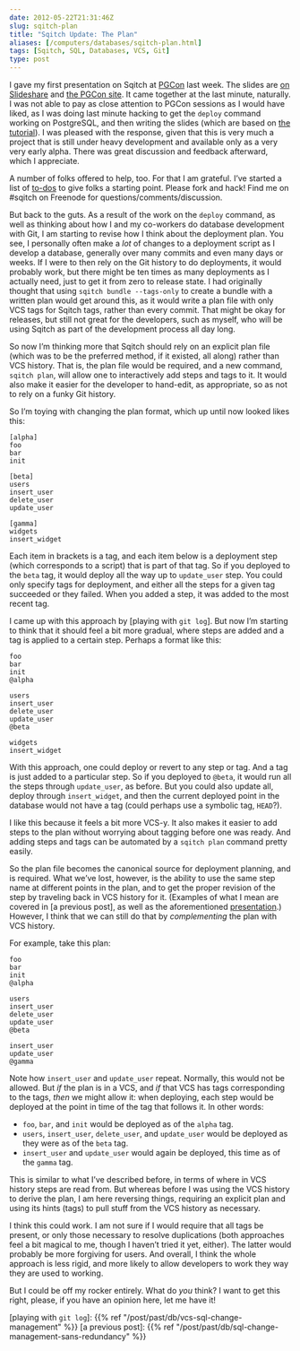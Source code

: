 ```yaml
--- 
date: 2012-05-22T21:31:46Z
slug: sqitch-plan
title: "Sqitch Update: The Plan"
aliases: [/computers/databases/sqitch-plan.html]
tags: [Sqitch, SQL, Databases, VCS, Git]
type: post
---
```


I gave my first presentation on Sqitch at [PGCon] last week. The slides are [on
Slideshare] and [the PGCon site]. It came together at the last minute,
naturally. I was not able to pay as close attention to PGCon sessions as I would
have liked, as I was doing last minute hacking to get the `deploy` command
working on PostgreSQL, and then writing the slides (which are based on [the
tutorial]). I was pleased with the response, given that this is very much a
project that is still under heavy development and available only as a very very
early alpha. There was great discussion and feedback afterward, which I
appreciate.

A number of folks offered to help, too. For that I am grateful. I’ve started a
list of [to-dos] to give folks a starting point. Please fork and hack! Find me
on \#sqitch on Freenode for questions/comments/discussion.

But back to the guts. As a result of the work on the `deploy` command, as well
as thinking about how I and my co-workers do database development with Git, I am
starting to revise how I think about the deployment plan. You see, I personally
often make a *lot* of changes to a deployment script as I develop a database,
generally over many commits and even many days or weeks. If I were to then rely
on the Git history to do deployments, it would probably work, but there might be
ten times as many deployments as I actually need, just to get it from zero to
release state. I had originally thought that using `sqitch bundle --tags-only`
to create a bundle with a written plan would get around this, as it would write
a plan file with only VCS tags for Sqitch tags, rather than every commit. That
might be okay for releases, but still not great for the developers, such as
myself, who will be using Sqitch as part of the development process all day
long.

So now I’m thinking more that Sqitch should rely on an explicit plan file (which
was to be the preferred method, if it existed, all along) rather than VCS
history. That is, the plan file would be required, and a new command,
`sqitch plan`, will allow one to interactively add steps and tags to it. It
would also make it easier for the developer to hand-edit, as appropriate, so as
not to rely on a funky Git history.

So I’m toying with changing the plan format, which up until now looked likes
this:

    [alpha]
    foo
    bar
    init

    [beta]
    users
    insert_user
    delete_user
    update_user

    [gamma]
    widgets
    insert_widget

Each item in brackets is a tag, and each item below is a deployment step (which
corresponds to a script) that is part of that tag. So if you deployed to the
`beta` tag, it would deploy all the way up to `update_user` step. You could only
specify tags for deployment, and either all the steps for a given tag succeeded
or they failed. When you added a step, it was added to the most recent tag.

I came up with this approach by [playing with `git log`]. But now I’m starting
to think that it should feel a bit more gradual, where steps are added and a tag
is applied to a certain step. Perhaps a format like this:

    foo
    bar
    init
    @alpha

    users
    insert_user
    delete_user
    update_user
    @beta

    widgets
    insert_widget

With this approach, one could deploy or revert to any step or tag. And a tag is
just added to a particular step. So if you deployed to `@beta`, it would run all
the steps through `update_user`, as before. But you could also update all,
deploy through `insert_widget`, and then the current deployed point in the
database would not have a tag (could perhaps use a symbolic tag, `HEAD`?).

I like this because it feels a bit more VCS-y. It also makes it easier to add
steps to the plan without worrying about tagging before one was ready. And
adding steps and tags can be automated by a `sqitch plan` command pretty easily.

So the plan file becomes the canonical source for deployment planning, and is
required. What we’ve lost, however, is the ability to use the same step name at
different points in the plan, and to get the proper revision of the step by
traveling back in VCS history for it. (Examples of what I mean are covered in [a
previous post], as well as the aforementioned [presentation][the PGCon site].)
However, I think that we can still do that by *complementing* the plan with VCS
history.

For example, take this plan:

    foo
    bar
    init
    @alpha

    users
    insert_user
    delete_user
    update_user
    @beta

    insert_user
    update_user
    @gamma

Note how `insert_user` and `update_user` repeat. Normally, this would not be
allowed. But *if* the plan is in a VCS, and *if* that VCS has tags corresponding
to the tags, *then* we might allow it: when deploying, each step would be
deployed at the point in time of the tag that follows it. In other words:

-   `foo`, `bar`, and `init` would be deployed as of the `alpha` tag.
-   `users`, `insert_user`, `delete_user`, and `update_user` would be deployed
    as they were as of the `beta` tag.
-   `insert_user` and `update_user` would again be deployed, this time as of the
    `gamma` tag.

This is similar to what I’ve described before, in terms of where in VCS history
steps are read from. But whereas before I was using the VCS history to derive
the plan, I am here reversing things, requiring an explicit plan and using its
hints (tags) to pull stuff from the VCS history as necessary.

I think this could work. I am not sure if I would require that all tags be
present, or only those necessary to resolve duplications (both approaches feel a
bit magical to me, though I haven’t tried it yet, either). The latter would
probably be more forgiving for users. And overall, I think the whole approach is
less rigid, and more likely to allow developers to work they way they are used
to working.

But I could be off my rocker entirely. What do *you* think? I want to get this
right, please, if you have an opinion here, let me have it!

  [PGCon]: http://pgcon.org/
  [on Slideshare]: https://www.slideshare.net/justatheory/sqitch-pgconsimple-sql-change-management-with-sqitch
  [the PGCon site]: https://www.pgcon.org/2012/schedule/events/479.en.html
  [the tutorial]: https://metacpan.org/dist/App-Sqitch/lib/sqitchtutorial.pod
  [to-dos]: https://github.com/theory/sqitch/issues?labels=todo&page=1&state=open
  [playing with `git log`]: {{% ref "/post/past/db/vcs-sql-change-management" %}}
  [a previous post]: {{% ref "/post/past/db/sql-change-management-sans-redundancy" %}}
